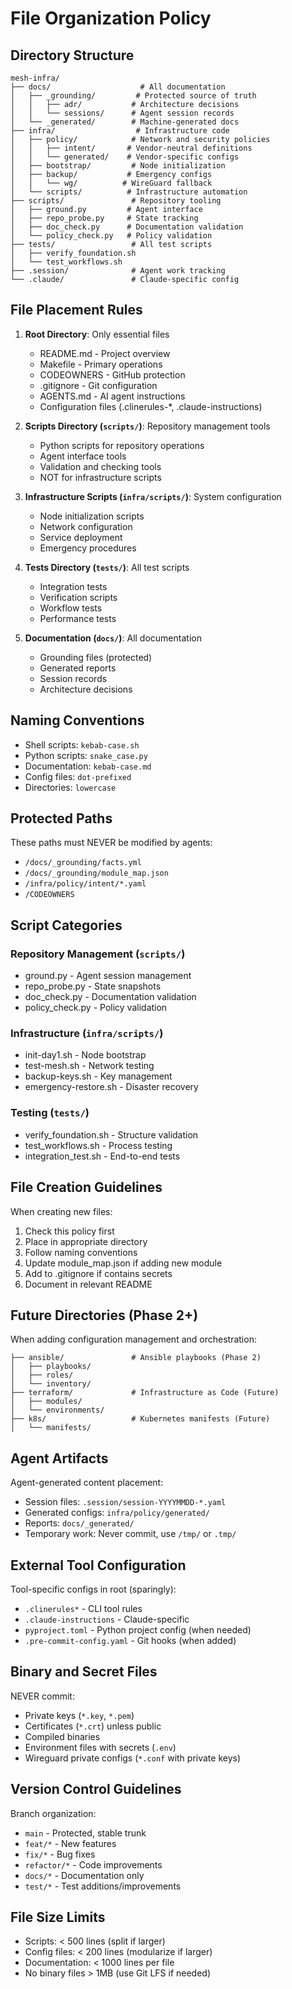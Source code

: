 # File Organization Policy

## Directory Structure

```
mesh-infra/
├── docs/                    # All documentation
│   ├── _grounding/         # Protected source of truth
│   │   ├── adr/           # Architecture decisions
│   │   └── sessions/      # Agent session records
│   └── _generated/        # Machine-generated docs
├── infra/                  # Infrastructure code
│   ├── policy/            # Network and security policies
│   │   ├── intent/       # Vendor-neutral definitions
│   │   └── generated/    # Vendor-specific configs
│   ├── bootstrap/         # Node initialization
│   ├── backup/           # Emergency configs
│   │   └── wg/          # WireGuard fallback
│   └── scripts/          # Infrastructure automation
├── scripts/               # Repository tooling
│   ├── ground.py         # Agent interface
│   ├── repo_probe.py     # State tracking
│   ├── doc_check.py      # Documentation validation
│   └── policy_check.py   # Policy validation
├── tests/                 # All test scripts
│   ├── verify_foundation.sh
│   └── test_workflows.sh
├── .session/              # Agent work tracking
└── .claude/               # Claude-specific config
```

## File Placement Rules

1. **Root Directory**: Only essential files
   - README.md - Project overview
   - Makefile - Primary operations
   - CODEOWNERS - GitHub protection
   - .gitignore - Git configuration
   - AGENTS.md - AI agent instructions
   - Configuration files (.clinerules-*, .claude-instructions)

2. **Scripts Directory (`scripts/`)**: Repository management tools
   - Python scripts for repository operations
   - Agent interface tools
   - Validation and checking tools
   - NOT for infrastructure scripts

3. **Infrastructure Scripts (`infra/scripts/`)**: System configuration
   - Node initialization scripts
   - Network configuration
   - Service deployment
   - Emergency procedures

4. **Tests Directory (`tests/`)**: All test scripts
   - Integration tests
   - Verification scripts
   - Workflow tests
   - Performance tests

5. **Documentation (`docs/`)**: All documentation
   - Grounding files (protected)
   - Generated reports
   - Session records
   - Architecture decisions

## Naming Conventions

- Shell scripts: `kebab-case.sh`
- Python scripts: `snake_case.py`
- Documentation: `kebab-case.md`
- Config files: `dot-prefixed`
- Directories: `lowercase`

## Protected Paths

These paths must NEVER be modified by agents:
- `/docs/_grounding/facts.yml`
- `/docs/_grounding/module_map.json`
- `/infra/policy/intent/*.yaml`
- `/CODEOWNERS`

## Script Categories

### Repository Management (`scripts/`)
- ground.py - Agent session management
- repo_probe.py - State snapshots
- doc_check.py - Documentation validation
- policy_check.py - Policy validation

### Infrastructure (`infra/scripts/`)
- init-day1.sh - Node bootstrap
- test-mesh.sh - Network testing
- backup-keys.sh - Key management
- emergency-restore.sh - Disaster recovery

### Testing (`tests/`)
- verify_foundation.sh - Structure validation
- test_workflows.sh - Process testing
- integration_test.sh - End-to-end tests

## File Creation Guidelines

When creating new files:
1. Check this policy first
2. Place in appropriate directory
3. Follow naming conventions
4. Update module_map.json if adding new module
5. Add to .gitignore if contains secrets
6. Document in relevant README

## Future Directories (Phase 2+)

When adding configuration management and orchestration:
```
├── ansible/               # Ansible playbooks (Phase 2)
│   ├── playbooks/
│   ├── roles/
│   └── inventory/
├── terraform/             # Infrastructure as Code (Future)
│   ├── modules/
│   └── environments/
├── k8s/                   # Kubernetes manifests (Future)
│   └── manifests/
```

## Agent Artifacts

Agent-generated content placement:
- Session files: `.session/session-YYYYMMDD-*.yaml`
- Generated configs: `infra/policy/generated/`
- Reports: `docs/_generated/`
- Temporary work: Never commit, use `/tmp/` or `.tmp/`

## External Tool Configuration

Tool-specific configs in root (sparingly):
- `.clinerules*` - CLI tool rules
- `.claude-instructions` - Claude-specific
- `pyproject.toml` - Python project config (when needed)
- `.pre-commit-config.yaml` - Git hooks (when added)

## Binary and Secret Files

NEVER commit:
- Private keys (`*.key`, `*.pem`)
- Certificates (`*.crt`) unless public
- Compiled binaries
- Environment files with secrets (`.env`)
- Wireguard private configs (`*.conf` with private keys)

## Version Control Guidelines

Branch organization:
- `main` - Protected, stable trunk
- `feat/*` - New features
- `fix/*` - Bug fixes
- `refactor/*` - Code improvements
- `docs/*` - Documentation only
- `test/*` - Test additions/improvements

## File Size Limits

- Scripts: < 500 lines (split if larger)
- Config files: < 200 lines (modularize if larger)
- Documentation: < 1000 lines per file
- No binary files > 1MB (use Git LFS if needed)